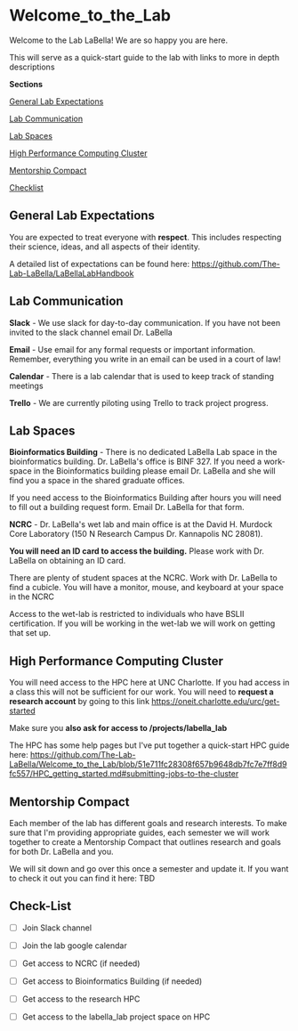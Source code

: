 # Welcome_to_the_Lab

Welcome to the Lab LaBella! We are so happy you are here.

This will serve as a quick-start guide to the lab with links to more in depth descriptions

**Sections**

[General Lab Expectations](#general-lab-expectations)

[Lab Communication](#lab-communication)

[Lab Spaces](#lab-spaces)

[High Performance Computing Cluster](#high-performance-computing-cluster)

[Mentorship Compact](#mentorship-compact)

[Checklist](#checklist)

## General Lab Expectations

You are expected to treat everyone with **respect**. This includes respecting their science, ideas, and all aspects of their identity.

A detailed list of expectations can be found here: <https://github.com/The-Lab-LaBella/LaBellaLabHandbook>

## Lab Communication

**Slack** - We use slack for day-to-day communication. If you have not been invited to the slack channel email Dr. LaBella

**Email** - Use email for any formal requests or important information. Remember, everything you write in an email can be used in a court of law!

**Calendar** - There is a lab calendar that is used to keep track of standing meetings

**Trello** - We are currently piloting using Trello to track project progress.

## Lab Spaces

**Bioinformatics Building** - There is no dedicated LaBella Lab space in the bioinformatics building. Dr. LaBella's office is BINF 327. If you need a work-space in the Bioinformatics building please email Dr. LaBella and she will find you a space in the shared graduate offices.

If you need access to the Bioinformatics Building after hours you will need to fill out a building request form. Email Dr. LaBella for that form.

**NCRC** - Dr. LaBella's wet lab and main office is at the David H. Murdock Core Laboratory (150 N Research Campus Dr. Kannapolis NC 28081).

**You will need an ID card to access the building.** Please work with Dr. LaBella on obtaining an ID card.

There are plenty of student spaces at the NCRC. Work with Dr. LaBella to find a cubicle. You will have a monitor, mouse, and keyboard at your space in the NCRC

Access to the wet-lab is restricted to individuals who have BSLII certification. If you will be working in the wet-lab we will work on getting that set up.

## High Performance Computing Cluster

You will need access to the HPC here at UNC Charlotte. If you had access in a class this will not be sufficient for our work. You will need to **request a research account** by going to this link <https://oneit.charlotte.edu/urc/get-started>

Make sure you **also ask for access to /projects/labella_lab**

The HPC has some help pages but I've put together a quick-start HPC guide here: https://github.com/The-Lab-LaBella/Welcome_to_the_Lab/blob/51e711fc28308f657b9648db7fc7e7ff8d9fc557/HPC_getting_started.md#submitting-jobs-to-the-cluster 

## Mentorship Compact

Each member of the lab has different goals and research interests. To make sure that I'm providing appropriate guides, each semester we will work together to create a Mentorship Compact that outlines research and goals for both Dr. LaBella and you.

We will sit down and go over this once a semester and update it. If you want to check it out you can find it here: TBD

## Check-List

-   [ ] Join Slack channel

-   [ ] Join the lab google calendar

-   [ ] Get access to NCRC (if needed)

-   [ ] Get access to Bioinformatics Building (if needed)

-   [ ] Get access to the research HPC

-   [ ] Get access to the labella_lab project space on HPC
